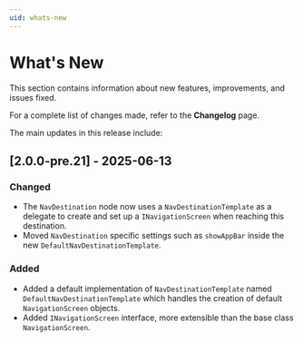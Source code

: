 ```yaml
---
uid: whats-new
---
```


# What's New

This section contains information about new features, improvements, and issues fixed.

For a complete list of changes made, refer to the **Changelog** page.

The main updates in this release include:

## [2.0.0-pre.21] - 2025-06-13

### Changed

- The `NavDestination` node now uses a `NavDestinationTemplate` as a delegate to create and set up a `INavigationScreen` when reaching this destination.
- Moved `NavDestination` specific settings such as `showAppBar` inside the new `DefaultNavDestinationTemplate`.

### Added

- Added a default implementation of `NavDestinationTemplate` named `DefaultNavDestinationTemplate` which handles the creation of default `NavigationScreen` objects.
- Added `INavigationScreen` interface, more extensible than the base class `NavigationScreen`.

